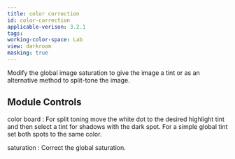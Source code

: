 ```yaml
---
title: color correction
id: color-correction
applicable-verison: 3.2.1
tags: 
working-color-space: Lab 
view: darkroom
masking: true
---
```


Modify the global image saturation to give the image a tint or as an alternative method to split-tone the image.

## Module Controls

color board
: For split toning move the white dot to the desired highlight tint and then select a tint for shadows with the dark spot. For a simple global tint set both spots to the same color.

saturation
: Correct the global saturation.